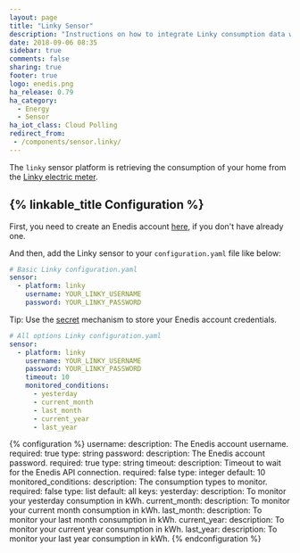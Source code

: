 ```yaml
---
layout: page
title: "Linky Sensor"
description: "Instructions on how to integrate Linky consumption data within Home Assistant."
date: 2018-09-06 08:35
sidebar: true
comments: false
sharing: true
footer: true
logo: enedis.png
ha_release: 0.79
ha_category:
  - Energy
  - Sensor
ha_iot_class: Cloud Polling
redirect_from:
 - /components/sensor.linky/
---
```


The `linky` sensor platform is retrieving the consumption of your home from the [Linky electric meter](https://www.enedis.fr/linky-compteur-communicant).

## {% linkable_title Configuration %}

First, you need to create an Enedis account [here](https://espace-client-connexion.enedis.fr/auth/UI/Login?realm=particuliers), if you don't have already one.

And then, add the Linky sensor to your `configuration.yaml` file like below:

```yaml
# Basic Linky configuration.yaml
sensor:
  - platform: linky
    username: YOUR_LINKY_USERNAME
    password: YOUR_LINKY_PASSWORD
```

Tip: Use the [secret](https://www.home-assistant.io/docs/configuration/secrets/) mechanism to store your Enedis account credentials.

```yaml
# All options Linky configuration.yaml
sensor:
  - platform: linky
    username: YOUR_LINKY_USERNAME
    password: YOUR_LINKY_PASSWORD
    timeout: 10
    monitored_conditions:
      - yesterday
      - current_month
      - last_month
      - current_year
      - last_year
```

{% configuration %}
username:
  description: The Enedis account username.
  required: true
  type: string
password:
  description: The Enedis account password.
  required: true
  type: string
timeout:
  description: Timeout to wait for the Enedis API connection.
  required: false
  type: integer
  default: 10
monitored_conditions:
  description: The consumption types to monitor.
  required: false
  type: list
  default: all
  keys:
    yesterday:
      description: To monitor your yesterday consumption in kWh.
    current_month:
      description: To monitor your current month consumption in kWh.
    last_month:
      description: To monitor your last month consumption in kWh.
    current_year:
      description: To monitor your current year consumption in kWh.
    last_year:
      description: To monitor your last year consumption in kWh.
{% endconfiguration %}
